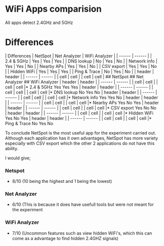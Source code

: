 # WiFi Apps comparision

All apps detect 2.4GHz and 5GHz

# Differences



| Differences  | NetSpot | Net Analyzer | WiFi Analyzer |
| ------ | ------ |
| 2.4 & 5GHz   | Yes     |  Yes         | Yes           |
| DNS lookup   | No      |  Yes         | No           |
| Network info | Yes     |  Yes         | No           |
| Nearby APs | Yes       |  Yes         | No           |
| CSV export   | Yes     |  Yes         | No           |
| Hidden WiFi  | Yes     |  Yes         | Yes           |
| Ping & Trace | No      |  Yes         | No           |
 | header | header |
| ------ | ------ |
| cell | cell |
| cell | cell |              ## NetSpot   ## Net Analyzer ## WiFi Analyzer
| header | header |
| ------ | ------ |
| cell | cell |
| cell | cell |* 2.4 & 5GHz      Yes         Yes            Yes
| header | header |
| ------ | ------ |
| cell | cell |
| cell | cell |* DNS lookup      No          Yes            No
| header | header |
| ------ | ------ |
| cell | cell |
| cell | cell |* Network info    Yes         Yes            No
| header | header |
| ------ | ------ |
| cell | cell |
| cell | cell |* Nearby APs      Yes         No             Yes
| header | header |
| ------ | ------ |
| cell | cell |
| cell | cell |* CSV export      Yes         No             No
| header | header |
| ------ | ------ |
| cell | cell |
| cell | cell |* Hidden WiFi     Yes         No             Yes
| header | header |
| ------ | ------ |
| cell | cell |
| cell | cell |* Ping & Trace    No          Yes            No


To conclude NetSpot is the most useful app for the experiment carried out. Although each application has it own advantages, NetSpot has more variety especially with CSV export which the other 2 applications do not have this ability.

I would give; 
### Netspot 
- 8/10 (10 being the highest and 1 being the lowest)
### Net Analyzer 
- 6/10 (This is because it does have usefull tools but were not meant for the experiment
### WiFi Analyzer 
- 7/10 (Uncommon features such as view hidden WiFi's, which this can come as a advantage to find hidden 2.4GHZ signals)




